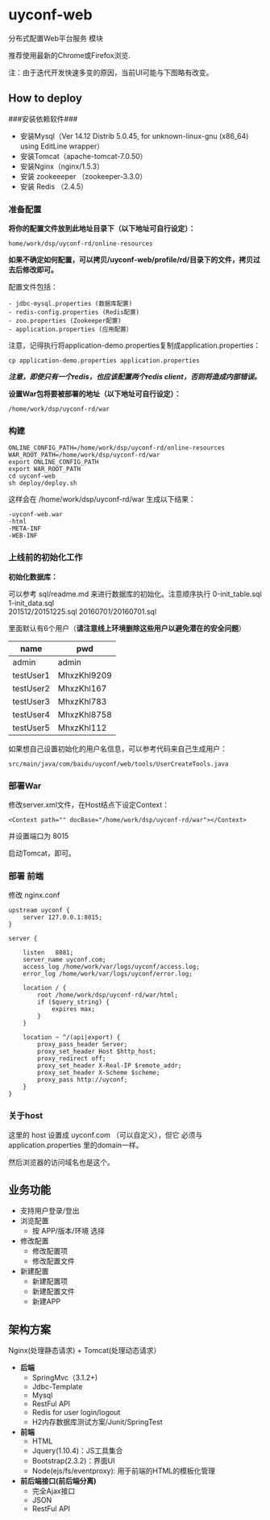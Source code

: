 uyconf-web
===========

分布式配置Web平台服务 模块

推荐使用最新的Chrome或Firefox浏览.

注：由于迭代开发快速多变的原因，当前UI可能与下图略有改变。


## How to deploy ##

###安装依赖软件###

- 安装Mysql（Ver 14.12 Distrib 5.0.45, for unknown-linux-gnu (x86_64) using  EditLine wrapper）
- 安装Tomcat（apache-tomcat-7.0.50）
- 安装Nginx（nginx/1.5.3）
- 安装 zookeeeper （zookeeper-3.3.0）
- 安装 Redis （2.4.5）

### 准备配置 ###
	
**将你的配置文件放到此地址目录下（以下地址可自行设定）：**

	home/work/dsp/uyconf-rd/online-resources
**如果不确定如何配置，可以拷贝/uyconf-web/profile/rd/目录下的文件，拷贝过去后修改即可。**

配置文件包括：

	- jdbc-mysql.properties (数据库配置)
	- redis-config.properties (Redis配置)
	- zoo.properties (Zookeeper配置)
	- application.properties (应用配置）

注意，记得执行将application-demo.properties复制成application.properties：
 
    cp application-demo.properties application.properties 

***注意，即使只有一个redis，也应该配置两个redis client，否则将造成内部错误。***


**设置War包将要被部署的地址（以下地址可自行设定）：**

	/home/work/dsp/uyconf-rd/war


### 构建 ###

	ONLINE_CONFIG_PATH=/home/work/dsp/uyconf-rd/online-resources
	WAR_ROOT_PATH=/home/work/dsp/uyconf-rd/war
	export ONLINE_CONFIG_PATH
	export WAR_ROOT_PATH
	cd uyconf-web
	sh deploy/deploy.sh

这样会在	/home/work/dsp/uyconf-rd/war 生成以下结果：

	-uyconf-web.war  
	-html  
	-META-INF  
	-WEB-INF

### 上线前的初始化工作 ###

**初始化数据库：**

可以参考 sql/readme.md 来进行数据库的初始化。注意顺序执行
0-init_table.sql        
1-init_data.sql         
201512/20151225.sql
20160701/20160701.sql

里面默认有6个用户（**请注意线上环境删除这些用户以避免潜在的安全问题**）

name | pwd
------- | -------
admin | admin
testUser1 | MhxzKhl9209
testUser2 | MhxzKhl167
testUser3 | MhxzKhl783
testUser4 | MhxzKhl8758
testUser5 | MhxzKhl112

如果想自己设置初始化的用户名信息，可以参考代码来自己生成用户：

    src/main/java/com/baidu/uyconf/web/tools/UserCreateTools.java

### 部署War ###

修改server.xml文件，在Host结点下设定Context：

	<Context path="" docBase="/home/work/dsp/uyconf-rd/war"></Context>

并设置端口为 8015

启动Tomcat，即可。

### 部署 前端 ###

修改 nginx.conf

    upstream uyconf {
        server 127.0.0.1:8015;
    }

    server {

        listen   8081;
        server_name uyconf.com;
        access_log /home/work/var/logs/uyconf/access.log;
        error_log /home/work/var/logs/uyconf/error.log;

        location / {
            root /home/work/dsp/uyconf-rd/war/html;
            if ($query_string) {
                expires max;
            }
        }

        location ~ ^/(api|export) {
            proxy_pass_header Server;
            proxy_set_header Host $http_host;
            proxy_redirect off;
            proxy_set_header X-Real-IP $remote_addr;
            proxy_set_header X-Scheme $scheme;
            proxy_pass http://uyconf;
        }
    }
    
### 关于host

这里的 host 设置成 uyconf.com （可以自定义），但它 必须与 application.properties 里的domain一样。

然后浏览器的访问域名也是这个。

## 业务功能 ##

- 支持用户登录/登出
- 浏览配置
	- 按 APP/版本/环境 选择
- 修改配置
	- 修改配置项
	- 修改配置文件
- 新建配置
	- 新建配置项
	- 新建配置文件
	- 新建APP

## 架构方案 ##

Nginx(处理静态请求) + Tomcat(处理动态请求）

- **后端**
    - SpringMvc（3.1.2+)
    - Jdbc-Template
    - Mysql
    - RestFul API
    - Redis for user login/logout
    - H2内存数据库测试方案/Junit/SpringTest
- **前端**
    - HTML
    - Jquery(1.10.4)：JS工具集合
    - Bootstrap(2.3.2)：界面UI
    - Node(ejs/fs/eventproxy): 用于前端的HTML的模板化管理
- **前后端接口(前后端分离)**
    - 完全Ajax接口
    - JSON
    - RestFul API


